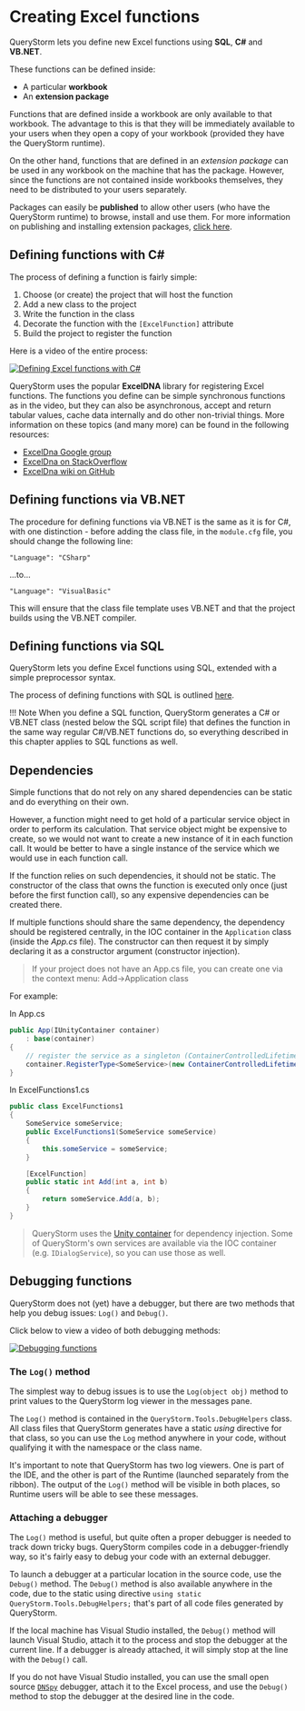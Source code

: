 # Creating Excel functions

QueryStorm lets you define new Excel functions using **SQL**, **C#** and **VB.NET**. 

These functions can be defined inside:
- A particular **workbook** 
- An **extension package**

Functions that are defined inside a workbook are only available to that workbook. The advantage to this is that they will be immediately available to your users when they open a copy of your workbook (provided they have the QueryStorm runtime).

On the other hand, functions that are defined in an *extension package* can be used in any workbook on the machine that has the package. However, since the functions are not contained inside workbooks themselves, they need to be distributed to your users separately.  

Packages can easily be **published** to allow other users (who have the QueryStorm runtime) to browse, install and use them. For more information on publishing and installing extension packages, [click here](todo). 


## Defining functions with C# #

The process of defining a function is fairly simple:

1. Choose (or create) the project that will host the function
1. Add a new class to the project
1. Write the function in the class
1. Decorate the function with the `[ExcelFunction]` attribute
1. Build the project to register the function

Here is a video of the entire process:

[![Defining Excel functions with C#](https://encrypted-tbn0.gstatic.com/images?q=tbn%3AANd9GcTY-5zRYwmgJFGuWvZxc8kSKnSksrbTB5183Q&usqp=CAU)](https://youtu.be/emcyyiVUYSk "Defining Excel functions with C#")

QueryStorm uses the popular **ExcelDNA** library for registering Excel functions. The functions you define can be simple synchronous functions as in the video, but they can also be asynchronous, accept and return tabular values, cache data internally and do other non-trivial things. More information on these topics (and many more) can be found in the following resources:
 - [ExcelDna Google group](https://groups.google.com/g/exceldna/)
 - [ExcelDna on StackOverflow](https://stackoverflow.com/questions/tagged/excel-dna)
 - [ExcelDna wiki on GitHub](https://github.com/Excel-DNA/ExcelDna/wiki)  

## Defining functions via VB.NET

The procedure for defining functions via VB.NET is the same as it is for C#, with one distinction - before adding the class file, in the `module.cfg` file, you should change the following line:

```
"Language": "CSharp"
```
...to...

```
"Language": "VisualBasic"
```

This will ensure that the class file template uses VB.NET and that the project builds using the VB.NET compiler. 


## Defining functions via SQL

QueryStorm lets you define Excel functions using SQL, extended with a simple preprocessor syntax.  

The process of defining functions with SQL is outlined [here](../Functions_via_SQL.md).   

!!! Note
When you define a SQL function, QueryStorm generates a C# or VB.NET class (nested below the SQL script file) that defines the function in the same way regular C#/VB.NET functions do, so everything described in this chapter applies to SQL functions as well.

## Dependencies

Simple functions that do not rely on any shared dependencies can be static and do everything on their own.

However, a function might need to get hold of a particular service object in order to perform its calculation. That service object might be expensive to create, so we would not want to create a new instance of it in each function call. It would be better to have a single instance of the service which we would use in each function call.   

If the function relies on such dependencies, it should not be static. The constructor of the class that owns the function is executed only once (just before the first function call), so any expensive dependencies can be created there.

If multiple functions should share the same dependency, the dependency should be registered centrally, in the IOC container in the `Application` class (inside the *App.cs* file). The constructor can then request it by simply declaring it as a constructor argument (constructor injection). 
 
> If your project does not have an App.cs file, you can create one via the context menu: Add->Application class

For example:

In App.cs
```csharp
public App(IUnityContainer container)
	: base(container)
{
	// register the service as a singleton (ContainerControlledLifetimeManager)
    container.RegisterType<SomeService>(new ContainerControlledLifetimeManager());
}
```

In ExcelFunctions1.cs
```csharp
public class ExcelFunctions1
{
	SomeService someService;
	public ExcelFunctions1(SomeService someService)
	{
		this.someService = someService;
	}

	[ExcelFunction]
	public static int Add(int a, int b)
	{
		return someService.Add(a, b);
	}
}
```

> QueryStorm uses the [Unity container](http://unitycontainer.org/articles/introduction.html) for dependency injection. Some of QueryStorm's own services are available via the IOC container (e.g. `IDialogService`), so you can use those as well. 

## Debugging functions

QueryStorm does not (yet) have a debugger, but there are two methods that help you debug issues: `Log()` and `Debug()`.

Click below to view a video of both debugging methods:

[![Debugging functions](https://encrypted-tbn0.gstatic.com/images?q=tbn%3AANd9GcTY-5zRYwmgJFGuWvZxc8kSKnSksrbTB5183Q&usqp=CAU)](https://youtu.be/zqPGuJoD5DM "Debugging functions")

### The `Log()` method
The simplest way to debug issues is to use the `Log(object obj)` method to print values to the QueryStorm log viewer in the messages pane.

The `Log()` method is contained in the `QueryStorm.Tools.DebugHelpers` class. All class files that QueryStorm generates have a static *using* directive for that class, so you can use the `Log` method anywhere in your code, without qualifying it with the namespace or the class name.  

It's important to note that QueryStorm has two log viewers. One is part of the IDE, and the other is part of the Runtime (launched separately from the ribbon). The output of the `Log()` method will be visible in both places, so Runtime users will be able to see these messages. 

### Attaching a debugger
The `Log()` method is useful, but quite often a proper debugger is needed to track down tricky bugs. QueryStorm compiles code in a debugger-friendly way, so it's fairly easy to debug your code with an external debugger. 

To launch a debugger at a particular location in the source code, use the `Debug()` method. The `Debug()` method is also available anywhere in the code, due to the static using directive `using static QueryStorm.Tools.DebugHelpers;` that's part of all code files generated by QueryStorm.

If the local machine has Visual Studio installed, the `Debug()` method will launch Visual Studio, attach it to the process and stop the debugger at the current line. If a debugger is already attached, it will simply stop at the line with the `Debug()` call.

If you do not have Visual Studio installed, you can use the small open source [`DNSpy`](https://github.com/0xd4d/dnSpy) debugger, attach it to the Excel process, and use the `Debug()` method to stop the debugger at the desired line in the code.     





   

  



